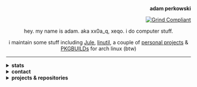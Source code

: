 <!--

Copyright © 2025 Adam Perkowski
This file is licensed under CC BY 4.0
See the LICENSE file for details

The license does not apply to the following files:
ecc_pub_key
rsa_pub_key

-->

<div align="right">

<b>adam perkowski</b>

[![Grind Compliant](https://img.shields.io/badge/Grind-Compliant-blue)](https://github.com/The-Grindhouse/guidelines)

</div>

<div align="center">

hey. my name is adam. aka xx0a_q, xeqo. i do computer stuff.

i maintain some stuff including [Jule], [linutil], a couple of [personal projects](#projects) & [PKGBUILDs] for arch linux (btw)

---

</div>

<details>
<summary><b>stats</b></summary>

<br>

<div align="center">

[![📊 WakaTime stats](https://github-readme-stats.vercel.app/api/wakatime?username=adamperkowski&layout=compact&theme=transparent&langs_count=12)](https://wakatime.com/@adamperkowski)

</div>
</details>

<details>
<summary><b>contact</b></summary>

<br>

<div align="center">

<adas1per@protonmail.com>

Discord • <a href="https://discord.com/users/1101820235566305290" target="_blank">@x.eqo</a><br>
Matrix • <a href="https://matrix.to/#/@xx0a_q:matrix.org" target="_blank">@xx0a_q:matrix.org</a>

[🌐 Website][my website] • [▶️ YouTube](https://youtube.com/channel/UC6dT__PRcG08t284qp6jRiQ) • [📽️ Twitch](https://twitch.tv/adamperkowski) • [🦋 Bluesky](https://bsky.app/profile/adamperkowski.dev)

<b>

[`00F6 1623 FB56 BC5B B709  4E63 4CE6 C117 2DF6 BE79`](ecc_pub_key)<br>
[`5A53 0832 DA91 20B0 CA57  DDB6 7CBD B58E CF1D 3478`](rsa_pub_key)

</b>

[donate](https://adamperkowski.dev/donate)

</div>
</details>

<details>
<summary><b>projects & repositories</b></summary>

<br>

<div align="center" id="projects">

| emoji | name          | description                                         | language               |
|-------|---------------|-----------------------------------------------------|------------------------|
| 🚦    | [nvrs]        | fast new version checker for software releases      | Rust                   |
| 🌄    | [HighlightOS] | x86_64 OS (kernel) made from scratch                | Rust, ASM              |
| 🗳️    | [snapbox]     | HTTP Client Library for [Jule]                      | [Jule], C++            |
| >_    | [CLIQ]        | CLI library for [Jule]                              | [Jule]                 |
| ⬆️    | [jpu]         | fast and lightweight ProtonUp alternative           | [Jule], C              |
| 🐧    | [linutil]     | distro-agnostic toolbox for simplifying Linux tasks | Rust, Shell            |
|       | [jule.nvim]   | official [Jule] plugin for Neovim                   | Lua, Vim               |
| 📦    | [PKGBUILDs]   | sources of AUR packages i maintain                  | Shell                  |
| 🪟    | [dwm]         | my build of dwm + st + some dotfiles                | C, Shell               |
| 🌐    | [website]     | source of [adamperkowski.dev][my website]           | Rust, HTML, SCSS, JS   |

</div>
</details>

[nvrs]: https://github.com/adamperkowski/nvrs
[HighlightOS]: https://github.com/adamperkowski/highlightos
[snapbox]: https://github.com/adamperkowski/snapbox
[CLIQ]: https://github.com/adamperkowski/cliq
[jpu]: https://github.com/adamperkowski/jpu
[linutil]: https://github.com/christitustech/linutil
[jule.nvim]: https://github.com/julelang/jule.nvim
[PKGBUILDs]: https://github.com/adamperkowski/PKGBUILDs
[dwm]: https://github.com/adamperkowski/dwm
[my website]: https://adamperkowski.dev
[website]: https://github.com/adamperkowski/website

[Jule]: https://jule.dev
